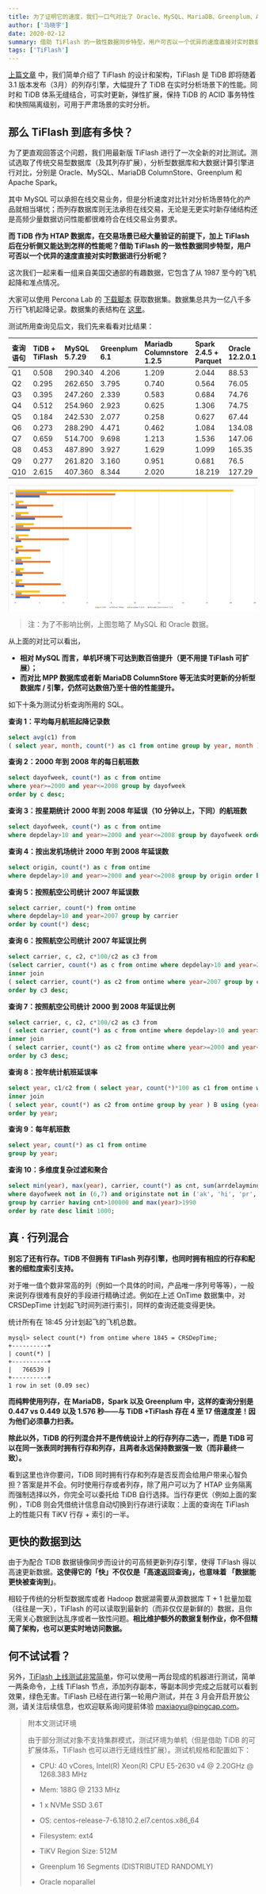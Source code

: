 ```yaml
---  
title: 为了证明它的速度，我们一口气对比了 Oracle、MySQL、MariaDB、Greenplum、Apache Spark
author: ['马晓宇']
date: 2020-02-12
summary: 借助 TiFlash 的一致性数据同步特型，用户可否以一个优异的速度直接对实时数据进行分析呢？
tags: ['TiFlash']
---  
```


[上篇文章](https://pingcap.com/blog-cn/10x-improving-analytical-processing-ability-of-tidb-with-tiflash/) 中，我们简单介绍了 TiFlash 的设计和架构，TiFlash 是 TiDB 即将随着 3.1 版本发布（3月）的列存引擎，大幅提升了 TiDB 在实时分析场景下的性能。同时和 TiDB 体系无缝结合，可实时更新，弹性扩展，保持 TiDB 的 ACID 事务特性和快照隔离级别，可用于严肃场景的实时分析。

## 那么 TiFlash 到底有多快？

为了更直观回答这个问题，我们用最新版 TiFlash 进行了一次全新的对比测试。测试选取了传统交易型数据库（及其列存扩展），分析型数据库和大数据计算引擎进行对比，分别是 Oracle、MySQL、MariaDB ColumnStore、Greenplum 和 Apache Spark。

其中 MySQL 可以承担在线交易业务，但是分析速度对比针对分析场景特化的产品就相当堪忧；而列存数据库则无法承担在线交易，无论是无更实时新存储结构还是高频少量数据访问性能都很难符合在线交易业务要求。

**而 TiDB 作为 HTAP 数据库，在交易场景已经大量验证的前提下，加上 TiFlash 后在分析侧又能达到怎样的性能呢？借助 TiFlash 的一致性数据同步特型，用户可否以一个优异的速度直接对实时数据进行分析呢？**

这次我们一起来看一组来自美国交通部的有趣数据，它包含了从 1987 至今的飞机起降和准点情况。

大家可以使用 Percona Lab 的 [下载脚本](https://github.com/Percona-Lab/ontime-airline-performance/blob/master/download.sh) 获取数据集。数据集总共为一亿八千多万行飞机起降记录。数据集的表结构在 [这里](https://gist.github.com/ilovesoup/1806fd87a8aed66bb058ff64b5286194)。

测试所用查询见后文，我们先来看看对比结果：

| 查询语句 | TiDB + TiFlash | MySQL 5.7.29 | Greenplum 6.1 | Mariadb Columnstore 1.2.5 | Spark 2.4.5 + Parquet | Oracle 12.2.0.1 | 
|:------|:------|:------|:------|:------|:------|:------|
| Q1 | 0.508 | 290.340 | 4.206 | 1.209 | 2.044 | 88.53 |
| Q2 | 0.295 | 262.650 | 3.795 | 0.740 | 0.564 | 76.05 |
| Q3 | 0.395 | 247.260 | 2.339 | 0.583 | 0.684 | 74.76 | 
| Q4 | 0.512 | 254.960 | 2.923 | 0.625 | 1.306 | 74.75 |
| Q5 | 0.184 | 242.530 | 2.077 | 0.258 | 0.627 | 67.44 |
| Q6 | 0.273 | 288.290 | 4.471 | 0.462 | 1.084 | 134.08 |
| Q7 | 0.659 | 514.700 | 9.698 | 1.213 | 1.536 | 147.06 |
| Q8 | 0.453 | 487.890 | 3.927 | 1.629 | 1.099 | 165.35 |
| Q9 | 0.277 | 261.820 | 3.160 | 0.951 | 0.681 | 76.5 |
| Q10 | 2.615 | 407.360 | 8.344 | 2.020 | 18.219 | 127.29 |

![对比结果](media/tidb-and-tiflash-vs-mysql-mariadb-greenplum-apache-spark/1-对比结果.png)

>注：为了不影响比例，上图忽略了 MySQL 和 Oracle 数据。

从上面的对比可以看出，

* **相对 MySQL 而言，单机环境下可达到数百倍提升（更不用提 TiFlash 可扩展）；**
* **而对比 MPP 数据库或者新 MariaDB ColumnStore 等无法实时更新的分析型数据库 / 引擎，仍然可达数倍乃至十倍的性能提升。**

如下十条为测试分析查询所用的 SQL。

**查询 1：平均每月航班起降记录数**

```sql
select avg(c1) from 
( select year, month, count(*) as c1 from ontime group by year, month ) A;
```

**查询 2：2000 年到 2008 年的每日航班数**

```sql
select dayofweek, count(*) as c from ontime 
where year>=2000 and year<=2008 group by dayofweek 
order by c desc;
```

**查询 3：按星期统计 2000 年到 2008 年延误（10 分钟以上，下同）的航班数**

```sql
select dayofweek, count(*) as c from ontime 
where depdelay>10 and year>=2000 and year<=2008 group by dayofweek order by c desc;
```

**查询 4：按出发机场统计 2000 年到 2008 年延误数**

```sql
select origin, count(*) as c from ontime 
where depdelay>10 and year>=2000 and year<=2008 group by origin order by c desc limit 10;
```

**查询 5：按照航空公司统计 2007 年延误数**

```sql
select carrier, count(*) from ontime 
where depdelay>10 and year=2007 group by carrier 
order by count(*) desc;
```

**查询 6：按照航空公司统计 2007 年延误比例**

```sql
select carrier, c, c2, c*100/c2 as c3 from 
(select carrier, count(*) as c from ontime where depdelay>10 and year=2007 group by carrier ) A 
inner join 
( select carrier, count(*) as c2 from ontime where year=2007 group by carrier ) B using (carrier) 
order by c3 desc;
```

**查询 7：按照航空公司统计 2000 到 2008 年延误比例**

```sql
select carrier, c, c2, c*100/c2 as c3 from 
( select carrier, count(*) as c from ontime where depdelay>10 and year>=2000 and year<=2008 group by carrier ) A 
inner join 
( select carrier, count(*) as c2 from ontime where year>=2000 and year<=2008 group by carrier ) B using (carrier) 
order by c3 desc;
```

**查询 8：按年统计航班延误率**

```sql
select year, c1/c2 from ( select year, count(*)*100 as c1 from ontime where depdelay>10 group by year ) A 
inner join 
( select year, count(*) as c2 from ontime group by year ) B using (year) 
order by year;
```

**查询 9：每年航班数**

```sql
select year, count(*) as c1 from ontime 
group by year;
```

**查询 10：多维度复杂过滤和聚合**

```sql
select min(year), max(year), carrier, count(*) as cnt, sum(arrdelayminutes>30) as flights_delayed, round(sum(arrdelayminutes>30)/count(*),2) as rate from ontime 
where dayofweek not in (6,7) and originstate not in ('ak', 'hi', 'pr', 'vi') and deststate not in ('ak', 'hi', 'pr', 'vi') and flightdate < '2010-01-01' 
group by carrier having cnt>100000 and max(year)>1990 
order by rate desc limit 1000;
```

## 真 · 行列混合

**别忘了还有行存。TiDB 不但拥有 TiFlash 列存引擎，也同时拥有相应的行存和配套的细粒度索引支持。**

对于唯一值个数非常高的列（例如一个具体的时间，产品唯一序列号等等），一般来说列存很难有良好的手段进行精确过滤。例如在上述 OnTime 数据集中，对 CRSDepTime 计划起飞时间列进行索引，同样的查询还能变得更快。

统计所有在 18:45 分计划起飞的飞机总数。

```
mysql> select count(*) from ontime where 1845 = CRSDepTime;
+----------+
| count(*) |
+----------+
|   766539 |
+----------+
1 row in set (0.09 sec)
```

**而纯粹使用列存，在 MariaDB，Spark 以及 Greenplum 中，这样的查询分别是 0.447 vs 0.449 以及 1.576 秒——与 TiDB +TiFlash 存在 4 至 17 倍速度差！因为他们必须暴力扫表。**

**除此以外，TiDB 的行列混合并不是传统设计上的行存列存二选一，而是 TiDB 可以在同一张表同时拥有行存和列存，且两者永远保持数据强一致（而非最终一致）。**

看到这里也许你要问，TiDB 同时拥有行存和列存是否反而会给用户带来心智负担？答案是并不会。何时使用行存或者列存，除了用户可以为了 HTAP 业务隔离而强制选择以外，你完全可以委托给 TiDB 自行选择。当行存更优（例如上面的案例），TiDB 则会凭借统计信息自动切换到行存进行读取：上面的查询在 TiFlash 上的性能只有 TiKV 行存 + 索引的一半。

## 更快的数据到达

由于为配合 TiDB 数据镜像同步而设计的可高频更新列存引擎，使得 TiFlash 得以高速更新数据。**这使得它的「快」不仅仅是「高速返回查询」，也意味着 「数据能更快被查询到」**。

相较于传统的分析型数据库或者 Hadoop 数据湖需要从源数据库 T + 1 批量加载（往往是一天），TiFlash 的可以读取到最新的（而非仅仅是新鲜的）数据，且你无需关心数据到达乱序或者一致性问题。**相比维护额外的数据复制作业，你不但精简了架构，也可以更实时地访问数据。**

## 何不试试看？

另外，[TiFlash 上线测试非常简单](https://pingcap.com/blog-cn/10x-improving-analytical-processing-ability-of-tidb-with-tiflash/)，你可以使用一两台现成的机器进行测试，简单一两条命令，上线 TiFlash 节点，添加列存副本，等副本同步完成之后就可以看到效果，绿色无害。TiFlash 已经在进行第一轮用户测试，并在 3 月会开启开放公测，请关注后续信息，也欢迎联系询问提前体验 [maxiaoyu@pingcap.com](mailto:maxiaoyu@pingcap.com)。

>附本文测试环境
>
>由于部分测试对象不支持集群模式，测试环境为单机（但是借助 TiDB 的可扩展体系，TiFlash 也可以进行无缝线性扩展）。测试机规格和配置如下：
>
>* CPU: 40 vCores, Intel(R) Xeon(R) CPU E5-2630 v4 @ 2.20GHz @ 1268.383 MHz
>
>* Mem: 188G @ 2133 MHz
>
>* 1 x NVMe SSD 3.6T 
>
>* OS: centos-release-7-6.1810.2.el7.centos.x86_64
>
>* Filesystem: ext4
>
>* TiKV Region Size: 512M
>
>* Greenplum 16 Segments (DISTRIBUTED RANDOMLY)
>
>* Oracle noparallel
